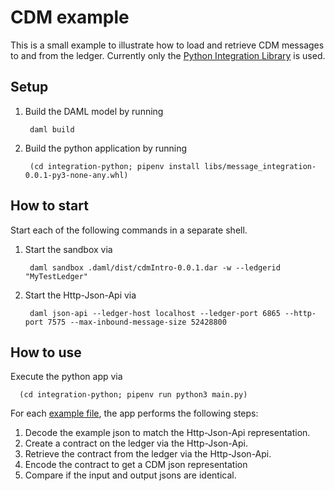 # CDM example

This is a small example to illustrate how to load and retrieve CDM messages to and from the ledger. Currently only the [Python Integration Library](../../lib-integration-python/README.md) is used.

## Setup

1. Build the DAML model by running

        daml build

2. Build the python application by running

        (cd integration-python; pipenv install libs/message_integration-0.0.1-py3-none-any.whl)

## How to start

Start each of the following commands in a separate shell.

1. Start the sandbox via

        daml sandbox .daml/dist/cdmIntro-0.0.1.dar -w --ledgerid "MyTestLedger"

2. Start the Http-Json-Api via

        daml json-api --ledger-host localhost --ledger-port 6865 --http-port 7575 --max-inbound-message-size 52428800

## How to use

Execute the python app via

      (cd integration-python; pipenv run python3 main.py)

For each [example file](examples), the app performs the following steps:
1. Decode the example json to match the Http-Json-Api representation.
2. Create a contract on the ledger via the Http-Json-Api.
3. Retrieve the contract from the ledger via the Http-Json-Api.
4. Encode the contract to get a CDM json representation
5. Compare if the input and output jsons are identical.
